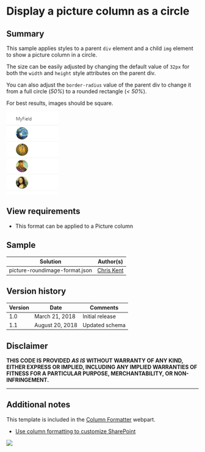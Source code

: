 # Display a picture column as a circle

## Summary
This sample applies styles to a parent `div` element and a child `img` element to show a picture column in a circle.

The size can be easily adjusted by changing the default value of `32px` for both the `width` and `height` style attributes on the parent div.

You can also adjust the `border-radius` value of the parent div to change it from a full circle (_50%_) to a rounded rectangle (_< 50%_).

For best results, images should be square.

![screenshot of the sample](./assets/screenshot.png)

## View requirements
- This format can be applied to a Picture column

## Sample

Solution|Author(s)
--------|---------
picture-roundimage-format.json | [Chris Kent](https://twitter.com/thechriskent)

## Version history

Version|Date|Comments
-------|----|--------
1.0|March 21, 2018|Initial release
1.1|August 20, 2018|Updated schema

## Disclaimer
**THIS CODE IS PROVIDED *AS IS* WITHOUT WARRANTY OF ANY KIND, EITHER EXPRESS OR IMPLIED, INCLUDING ANY IMPLIED WARRANTIES OF FITNESS FOR A PARTICULAR PURPOSE, MERCHANTABILITY, OR NON-INFRINGEMENT.**

---

## Additional notes
This template is included in the [Column Formatter](https://github.com/SharePoint/sp-dev-solutions/blob/master/solutions/ColumnFormatter/README.md) webpart.

- [Use column formatting to customize SharePoint](https://docs.microsoft.com/en-us/sharepoint/dev/declarative-customization/column-formatting#me)

<img src="https://pnptelemetry.azurewebsites.net/sp-dev-list-formatting/column-samples/picture-roundimage-format" />